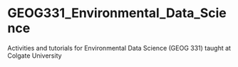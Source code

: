 # GEOG331_Environmental_Data_Science
Activities and tutorials for Environmental Data Science (GEOG 331) taught at Colgate University
